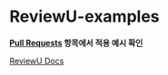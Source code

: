 # ReviewU-examples

**[Pull Requests](https://github.com/boboc-app/ReviewU-examples/pulls) 항목에서 적용 예시 확인**

[ReviewU Docs](https://github.com/boboc-app/ReviewU-Docs)
